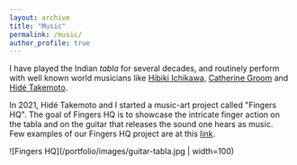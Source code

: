 ```yaml
---
layout: archive
title: "Music"
permalink: /music/
author_profile: true
---
```


I have played the Indian *tabla* for several decades, and routinely perform with well known world musicians like [Hibiki Ichikawa](https://hibikishamisen.com/), [Catherine Groom](https://www.mus.cam.ac.uk/directory/catherine-groom) and [Hidé Takemoto](https://www.hideguitar.com/). 

In 2021, Hidé Takemoto and I started a music-art project called "Fingers HQ". The goal of Fingers HQ is to showcase the intricate finger action on the tabla and on the guitar that releases the sound one hears as music.  
Few examples of our Fingers HQ project are at this [link](https://www.youtube.com/@FingersHQ).  


![Fingers HQ](/portfolio/images/guitar-tabla.jpg | width=100)
